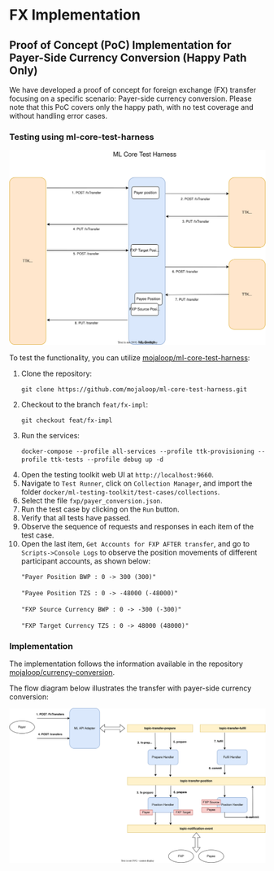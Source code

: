 # FX Implementation

## Proof of Concept (PoC) Implementation for Payer-Side Currency Conversion (Happy Path Only)

We have developed a proof of concept for foreign exchange (FX) transfer focusing on a specific scenario: Payer-side currency conversion. Please note that this PoC covers only the happy path, with no test coverage and without handling error cases.

### Testing using ml-core-test-harness

![Test Scenario](./assets/test-scenario.drawio.svg)

To test the functionality, you can utilize [mojaloop/ml-core-test-harness](https://github.com/mojaloop/ml-core-test-harness):

1. Clone the repository:
    ```
    git clone https://github.com/mojaloop/ml-core-test-harness.git
    ```
2. Checkout to the branch `feat/fx-impl`:
    ```
    git checkout feat/fx-impl
    ```
3. Run the services:
    ```
    docker-compose --profile all-services --profile ttk-provisioning --profile ttk-tests --profile debug up -d
    ```
4. Open the testing toolkit web UI at `http://localhost:9660`.
5. Navigate to `Test Runner`, click on `Collection Manager`, and import the folder `docker/ml-testing-toolkit/test-cases/collections`.
6. Select the file `fxp/payer_conversion.json`.
7. Run the test case by clicking on the `Run` button.
8. Verify that all tests have passed.
9. Observe the sequence of requests and responses in each item of the test case.
10. Open the last item, `Get Accounts for FXP AFTER transfer`, and go to `Scripts->Console Logs` to observe the position movements of different participant accounts, as shown below:
    ```
    "Payer Position BWP : 0 -> 300 (300)"

    "Payee Position TZS : 0 -> -48000 (-48000)"

    "FXP Source Currency BWP : 0 -> -300 (-300)"

    "FXP Target Currency TZS : 0 -> 48000 (48000)"
    ```

### Implementation

The implementation follows the information available in the repository [mojaloop/currency-conversion](https://github.com/mojaloop/currency-conversion).

The flow diagram below illustrates the transfer with payer-side currency conversion:

![FX Position Movements](./assets/fx-position-movements.drawio.svg)
